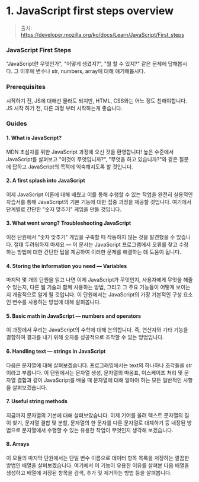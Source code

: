 # 1. JavaScript first steps overview

> 출처: https://developer.mozilla.org/ko/docs/Learn/JavaScript/First_steps

### JavaScript First Steps

"JavaScript란 무엇인가", "어떻게 생겼지?", "뭘 할 수 있지?" 같은 문제에 답해봅시다. 그 이후에 변수나 str, numbers, array에 대해 얘기해봅시다.

### Prerequisites

시작하기 전, JS에 대해선 몰라도 되지만, HTML, CSS와는 어느 정도 친해야합니다. JS 시작 하기 전, 다른 과정 부터 시작하는게 좋습니다.

### Guides

#### 1. What is JavaScript?

MDN 초심자를 위한 JavaScript 과정에 오신 것을 환영합니다! 높은 수준에서 JavaScript를 살펴보고 "이것이 무엇입니까?", "무엇을 하고 있습니까?"와 같은 질문에 답하고 JavaScript의 목적에 익숙해지도록 할 것입니다.

#### 2. A first splash into JavaScript

이제 JavaScript 이론에 대해 배웠고 이를 통해 수행할 수 있는 작업을 완전히 실용적인 자습서를 통해 JavaScript의 기본 기능에 대한 집중 과정을 제공할 것입니다. 여기에서 단계별로 간단한 "숫자 맞추기" 게임을 만들 것입니다.

#### 3. What went wrong? Troubleshooting JavaScript

이전 단원에서 "숫자 맞추기" 게임을 구축할 때 작동하지 않는 것을 발견했을 수 있습니다. 절대 두려워하지 마세요 — 이 문서는 JavaScript 프로그램에서 오류를 찾고 수정하는 방법에 대한 간단한 팁을 제공하여 이러한 문제를 해결하는 데 도움이 됩니다.

#### 4. Storing the information you need — Variables

마지막 몇 개의 단원을 읽고 나면 이제 JavaScript가 무엇인지, 사용자에게 무엇을 해줄 수 있는지, 다른 웹 기술과 함께 사용하는 방법, 그리고 그 주요 기능들이 어떻게 보이는지 개괄적으로 알게 될 것입니다. 이 단원에서는 JavaScript의 가장 기본적인 구성 요소인 변수를 사용하는 방법에 대해 살펴봅니다.

#### 5. Basic math in JavaScript — numbers and operators

이 과정에서 우리는 JavaScript의 수학에 대해 논의합니다. 즉, 연산자와 기타 기능을 결합하여 결과를 내기 위해 숫자를 성공적으로 조작할 수 있는 방법입니다.

#### 6. Handling text — strings in JavaScript

다음은 문자열에 대해 살펴보겠습니다. 프로그래밍에서는 text의 하나하나 조각들을 str이라고 부릅니다. 이 단원에서는 문자열 생성, 문자열의 따옴표, 이스케이프 처리 및 문자열 결합과 같이 JavaScript를 배울 때 문자열에 대해 알아야 하는 모든 일반적인 사항을 살펴보겠습니다.

#### 7. Useful string methods

지금까지 문자열의 기본에 대해 살펴보았습니다. 이제 기어를 올려 텍스트 문자열의 길이 찾기, 문자열 결합 및 분할, 문자열의 한 문자를 다른 문자열로 대체하기 등 내장된 방법으로 문자열에서 수행할 수 있는 유용한 작업이 무엇인지 생각해 보겠습니다.

#### 8. Arrays

이 모듈의 마지막 단원에서는 단일 변수 이름으로 데이터 항목 목록을 저장하는 깔끔한 방법인 배열을 살펴보겠습니다. 여기에서 이 기능이 유용한 이유를 살펴본 다음 배열을 생성하고 배열에 저장된 항목을 검색, 추가 및 제거하는 방법 등을 살펴봅니다.
